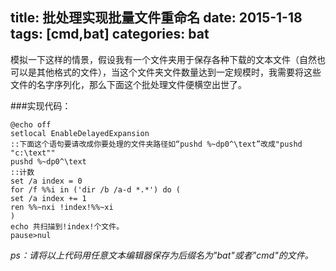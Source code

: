 title: 批处理实现批量文件重命名
date: 2015-1-18
tags: [cmd,bat]
categories: bat
---

模拟一下这样的情景，假设我有一个文件夹用于保存各种下载的文本文件（自然也可以是其他格式的文件），当这个文件夹文件数量达到一定规模时，我需要将这些文件的名字序列化，那么下面这个批处理文件便横空出世了。

<!-- more -->

###实现代码：

```
@echo off
setlocal EnableDelayedExpansion
::下面这个语句要请改成你要处理的文件夹路径如“pushd %~dp0^\text”改成"pushd "c:\text""
pushd %~dp0^\text
::计数
set /a index = 0
for /f %%i in ('dir /b /a-d *.*') do (
set /a index += 1
ren %%~nxi !index!%%~xi
)
echo 共扫描到!index!个文件。
pause>nul
```

_ps：请将以上代码用任意文本编辑器保存为后缀名为"bat"或者"cmd"的文件。_
